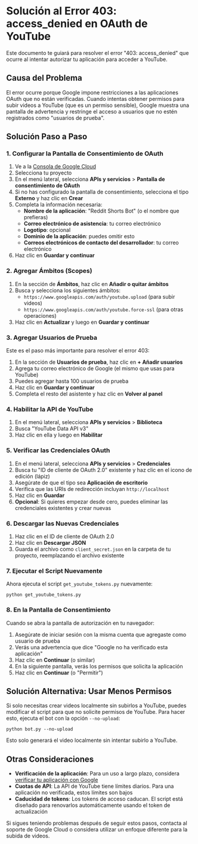 # Solución al Error 403: access_denied en OAuth de YouTube

Este documento te guiará para resolver el error "403: access_denied" que ocurre al intentar autorizar tu aplicación para acceder a YouTube.

## Causa del Problema

El error ocurre porque Google impone restricciones a las aplicaciones OAuth que no están verificadas. Cuando intentas obtener permisos para subir videos a YouTube (que es un permiso sensible), Google muestra una pantalla de advertencia y restringe el acceso a usuarios que no estén registrados como "usuarios de prueba".

## Solución Paso a Paso

### 1. Configurar la Pantalla de Consentimiento de OAuth

1. Ve a la [Consola de Google Cloud](https://console.cloud.google.com/)
2. Selecciona tu proyecto
3. En el menú lateral, selecciona **APIs y servicios** > **Pantalla de consentimiento de OAuth**
4. Si no has configurado la pantalla de consentimiento, selecciona el tipo **Externo** y haz clic en **Crear**
5. Completa la información necesaria:
   - **Nombre de la aplicación**: "Reddit Shorts Bot" (o el nombre que prefieras)
   - **Correo electrónico de asistencia**: tu correo electrónico
   - **Logotipo**: opcional
   - **Dominio de la aplicación**: puedes omitir esto
   - **Correos electrónicos de contacto del desarrollador**: tu correo electrónico
6. Haz clic en **Guardar y continuar**

### 2. Agregar Ámbitos (Scopes)

1. En la sección de **Ámbitos**, haz clic en **Añadir o quitar ámbitos**
2. Busca y selecciona los siguientes ámbitos:
   - `https://www.googleapis.com/auth/youtube.upload` (para subir videos)
   - `https://www.googleapis.com/auth/youtube.force-ssl` (para otras operaciones)
3. Haz clic en **Actualizar** y luego en **Guardar y continuar**

### 3. Agregar Usuarios de Prueba

Este es el paso más importante para resolver el error 403:

1. En la sección de **Usuarios de prueba**, haz clic en **+ Añadir usuarios**
2. Agrega tu correo electrónico de Google (el mismo que usas para YouTube)
3. Puedes agregar hasta 100 usuarios de prueba
4. Haz clic en **Guardar y continuar**
5. Completa el resto del asistente y haz clic en **Volver al panel**

### 4. Habilitar la API de YouTube

1. En el menú lateral, selecciona **APIs y servicios** > **Biblioteca**
2. Busca "YouTube Data API v3"
3. Haz clic en ella y luego en **Habilitar**

### 5. Verificar las Credenciales OAuth

1. En el menú lateral, selecciona **APIs y servicios** > **Credenciales**
2. Busca tu "ID de cliente de OAuth 2.0" existente y haz clic en el icono de edición (lápiz)
3. Asegúrate de que el tipo sea **Aplicación de escritorio**
4. Verifica que las URIs de redirección incluyan `http://localhost`
5. Haz clic en **Guardar**
6. **Opcional**: Si quieres empezar desde cero, puedes eliminar las credenciales existentes y crear nuevas

### 6. Descargar las Nuevas Credenciales

1. Haz clic en el ID de cliente de OAuth 2.0
2. Haz clic en **Descargar JSON**
3. Guarda el archivo como `client_secret.json` en la carpeta de tu proyecto, reemplazando el archivo existente

### 7. Ejecutar el Script Nuevamente

Ahora ejecuta el script `get_youtube_tokens.py` nuevamente:

```
python get_youtube_tokens.py
```

### 8. En la Pantalla de Consentimiento

Cuando se abra la pantalla de autorización en tu navegador:

1. Asegúrate de iniciar sesión con la misma cuenta que agregaste como usuario de prueba
2. Verás una advertencia que dice "Google no ha verificado esta aplicación"
3. Haz clic en **Continuar** (o similar)
4. En la siguiente pantalla, verás los permisos que solicita la aplicación
5. Haz clic en **Continuar** (o "Permitir")

## Solución Alternativa: Usar Menos Permisos

Si solo necesitas crear videos localmente sin subirlos a YouTube, puedes modificar el script para que no solicite permisos de YouTube. Para hacer esto, ejecuta el bot con la opción `--no-upload`:

```
python bot.py --no-upload
```

Esto solo generará el video localmente sin intentar subirlo a YouTube.

## Otras Consideraciones

- **Verificación de la aplicación**: Para un uso a largo plazo, considera [verificar tu aplicación con Google](https://support.google.com/cloud/answer/7454865)
- **Cuotas de API**: La API de YouTube tiene límites diarios. Para una aplicación no verificada, estos límites son bajos
- **Caducidad de tokens**: Los tokens de acceso caducan. El script está diseñado para renovarlos automáticamente usando el token de actualización

Si sigues teniendo problemas después de seguir estos pasos, contacta al soporte de Google Cloud o considera utilizar un enfoque diferente para la subida de videos.
